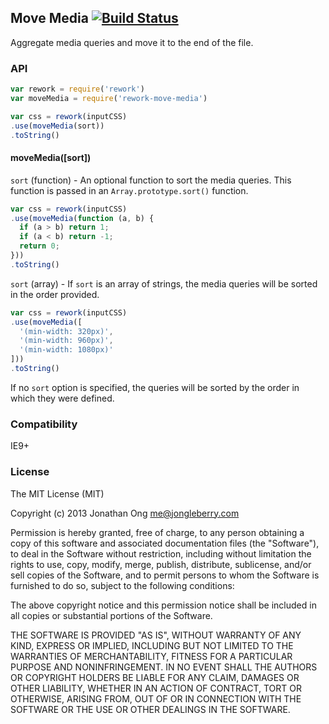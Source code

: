 ## Move Media [![Build Status](https://travis-ci.org/jonathanong/rework-move-media.png)](https://travis-ci.org/jonathanong/rework-move-media)

Aggregate media queries and move it to the end of the file.

### API

```js
var rework = require('rework')
var moveMedia = require('rework-move-media')

var css = rework(inputCSS)
.use(moveMedia(sort))
.toString()
```

#### moveMedia([sort])

`sort` (function) - An optional function to sort the media queries.
This function is passed in an `Array.prototype.sort()` function.

```js
var css = rework(inputCSS)
.use(moveMedia(function (a, b) {
  if (a > b) return 1;
  if (a < b) return -1;
  return 0;
}))
.toString()
```

`sort` (array) - If `sort` is an array of strings,
the media queries will be sorted in the order provided.

```js
var css = rework(inputCSS)
.use(moveMedia([
  '(min-width: 320px)',
  '(min-width: 960px)',
  '(min-width: 1080px)'
]))
.toString()
```

If no `sort` option is specified,
the queries will be sorted by the order in which they were defined.

### Compatibility

IE9+

### License

The MIT License (MIT)

Copyright (c) 2013 Jonathan Ong me@jongleberry.com

Permission is hereby granted, free of charge, to any person obtaining a copy
of this software and associated documentation files (the "Software"), to deal
in the Software without restriction, including without limitation the rights
to use, copy, modify, merge, publish, distribute, sublicense, and/or sell
copies of the Software, and to permit persons to whom the Software is
furnished to do so, subject to the following conditions:

The above copyright notice and this permission notice shall be included in
all copies or substantial portions of the Software.

THE SOFTWARE IS PROVIDED "AS IS", WITHOUT WARRANTY OF ANY KIND, EXPRESS OR
IMPLIED, INCLUDING BUT NOT LIMITED TO THE WARRANTIES OF MERCHANTABILITY,
FITNESS FOR A PARTICULAR PURPOSE AND NONINFRINGEMENT. IN NO EVENT SHALL THE
AUTHORS OR COPYRIGHT HOLDERS BE LIABLE FOR ANY CLAIM, DAMAGES OR OTHER
LIABILITY, WHETHER IN AN ACTION OF CONTRACT, TORT OR OTHERWISE, ARISING FROM,
OUT OF OR IN CONNECTION WITH THE SOFTWARE OR THE USE OR OTHER DEALINGS IN
THE SOFTWARE.